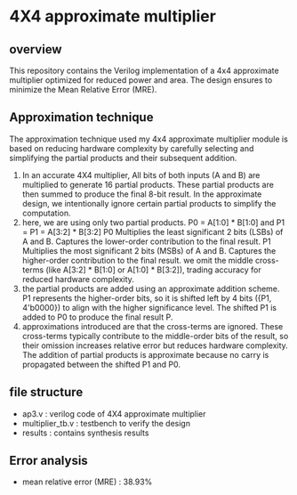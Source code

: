 # 4X4 approximate multiplier

## overview
This repository contains the Verilog implementation of a 4x4 approximate multiplier optimized for reduced power and area. The design ensures to minimize the Mean Relative Error (MRE).

## Approximation technique
The approximation technique used my 4x4 approximate multiplier module is based on reducing hardware complexity by carefully selecting and simplifying the partial products and their subsequent addition.
1) In an accurate 4X4 multiplier, All bits of both inputs (A and B) are multiplied to generate 16 partial products. These partial products are then summed to produce the final 8-bit result. In the approximate design, we intentionally ignore certain partial products to simplify the computation.
2) here, we are using only two partial products.
   P0 = A[1:0] * B[1:0] and P1 = P1 = A[3:2] * B[3:2]
   P0 Multiplies the least significant 2 bits (LSBs) of A and B. Captures the lower-order contribution to the final result.
   P1 Multiplies the most significant 2 bits (MSBs) of A and B. Captures the higher-order contribution to the final result.
   we omit the middle cross-terms (like A[3:2] * B[1:0] or A[1:0] * B[3:2]), trading accuracy for reduced hardware complexity.
3) the partial products are added using an approximate addition scheme.
   P1 represents the higher-order bits, so it is shifted left by 4 bits ({P1, 4'b0000}) to align with the higher significance level.
   The shifted P1 is added to P0 to produce the final result P.
4) approximations introduced are that the cross-terms are ignored. These cross-terms typically contribute to the middle-order bits of the result, so their omission increases relative error but reduces hardware complexity. The addition of partial products is approximate because no carry is propagated between the shifted P1 and P0.

## file structure
- ap3.v : verilog code of 4X4 approximate multiplier
- multiplier_tb.v : testbench to verify the design
- results : contains synthesis results
## Error analysis
- mean relative error (MRE) : 38.93%

